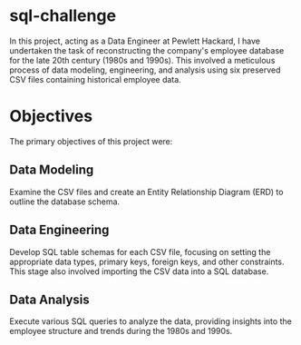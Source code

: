 # sql-challenge
In this project, acting as a Data Engineer at Pewlett Hackard, I have undertaken the task of reconstructing the company's employee database for the late 20th century (1980s and 1990s). This involved a meticulous process of data modeling, engineering, and analysis using six preserved CSV files containing historical employee data.

# Objectives
The primary objectives of this project were:

## Data Modeling
Examine the CSV files and create an Entity Relationship Diagram (ERD) to outline the database schema.
## Data Engineering
Develop SQL table schemas for each CSV file, focusing on setting the appropriate data types, primary keys, foreign keys, and other constraints. This stage also involved importing the CSV data into a SQL database.
## Data Analysis
Execute various SQL queries to analyze the data, providing insights into the employee structure and trends during the 1980s and 1990s.
